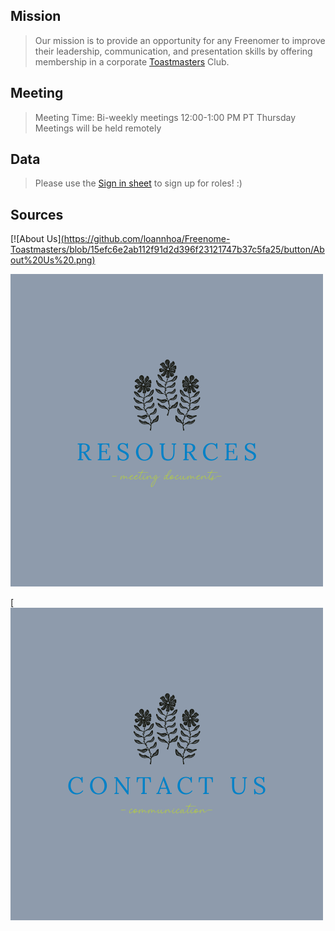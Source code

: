 ## Mission

> Our mission is to provide an opportunity for any Freenomer to improve their leadership, communication, and presentation skills by offering membership in a corporate [Toastmasters](https://www.toastmasters.org/) Club.

## Meeting

>Meeting Time: 
Bi-weekly meetings 
12:00-1:00 PM PT Thursday
Meetings will be held remotely

## Data

>Please use the [Sign in sheet](https://docs.google.com/spreadsheets/d/1jW4MePieySrMCQtQaZQiDxJsRtbIGqPNCfw_ZUXUnb8/edit#gid=0) to sign up for roles! :)

## Sources
   
[![About Us][(https://github.com/loannhoa/Freenome-Toastmasters/blob/15efc6e2ab112f91d2d396f23121747b37c5fa25/button/About%20Us%20.png)](https://loannhoa.github.io/About-Us/)

[![Resources](https://github.com/loannhoa/Freenome-Toastmasters/blob/15efc6e2ab112f91d2d396f23121747b37c5fa25/button/Resources.png)](https://loannhoa.github.io/Resources/)

[![Contact Us](https://github.com/loannhoa/Freenome-Toastmasters/blob/15efc6e2ab112f91d2d396f23121747b37c5fa25/button/Contact%20Us%20.png)
